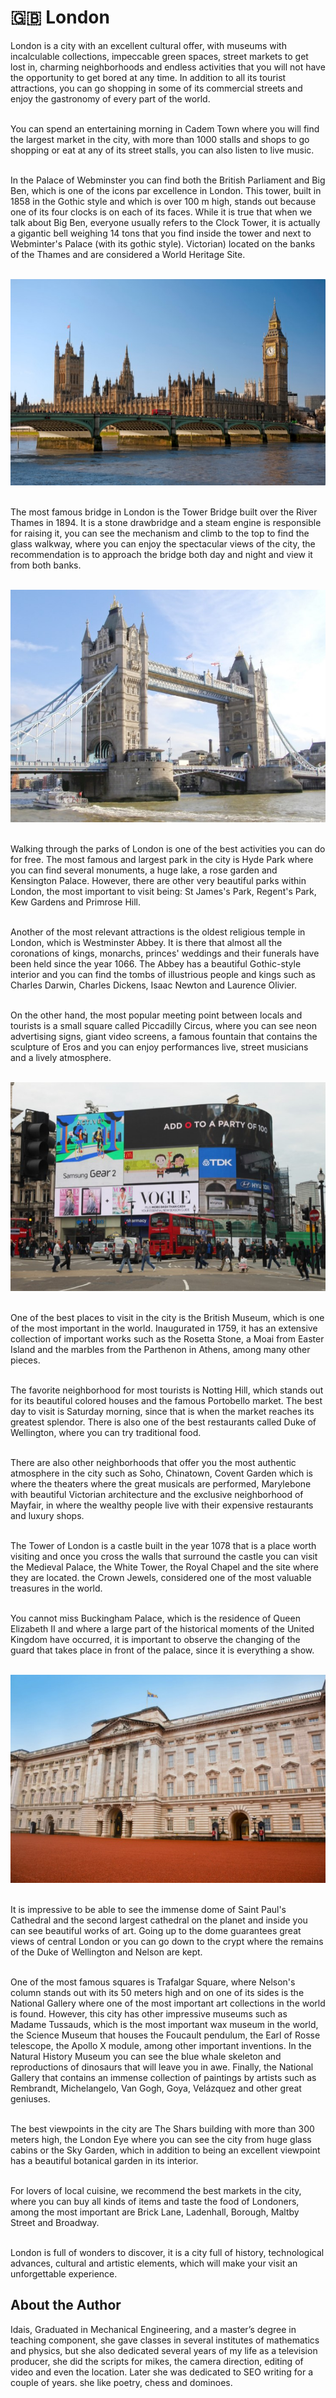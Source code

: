 # 🇬🇧 London

London is a city with an excellent cultural offer, with museums with
incalculable collections, impeccable green spaces, street markets to get
lost in, charming neighborhoods and endless activities that you will not
have the opportunity to get bored at any time. In addition to all its
tourist attractions, you can go shopping in some of its commercial
streets and enjoy the gastronomy of every part of the world.

<br>You can spend an entertaining morning in Cadem Town where you will find
the largest market in the city, with more than 1000 stalls and shops to
go shopping or eat at any of its street stalls, you can also listen to
live music.

<br>In the Palace of Webminster you can find both the British Parliament and
Big Ben, which is one of the icons par excellence in London. This tower,
built in 1858 in the Gothic style and which is over 100 m high, stands
out because one of its four clocks is on each of its faces. While it is
true that when we talk about Big Ben, everyone usually refers to the
Clock Tower, it is actually a gigantic bell weighing 14 tons that you
find inside the tower and next to Webminter\'s Palace (with its gothic
style). Victorian) located on the banks of the Thames and are considered
a World Heritage Site.

<br>![Palace of Webminster](_static/images/london/image1.jpeg)

<br>The most famous bridge in London is the Tower Bridge built over the
River Thames in 1894. It is a stone drawbridge and a steam engine is
responsible for raising it, you can see the mechanism and climb to the
top to find the glass walkway, where you can enjoy the spectacular views
of the city, the recommendation is to approach the bridge both day and
night and view it from both banks.

<br>![Tower Bridge](_static/images/london/image2.jpeg)

<br>Walking through the parks of London is one of the best activities you
can do for free. The most famous and largest park in the city is Hyde
Park where you can find several monuments, a huge lake, a rose garden
and Kensington Palace. However, there are other very beautiful parks
within London, the most important to visit being: St James\'s Park,
Regent\'s Park, Kew Gardens and Primrose Hill.

<br>Another of the most relevant attractions is the oldest religious temple
in London, which is Westminster Abbey. It is there that almost all the
coronations of kings, monarchs, princes\' weddings and their funerals
have been held since the year 1066. The Abbey has a beautiful
Gothic-style interior and you can find the tombs of illustrious people
and kings such as Charles Darwin, Charles Dickens, Isaac Newton and
Laurence Olivier.

<br>On the other hand, the most popular meeting point between locals and
tourists is a small square called Piccadilly Circus, where you can see
neon advertising signs, giant video screens, a famous fountain that
contains the sculpture of Eros and you can enjoy performances live,
street musicians and a lively atmosphere.

<br>![Piccadilly Circus](_static/images/london/image3.jpeg)

<br>One of the best places to visit in the city is the British Museum, which
is one of the most important in the world. Inaugurated in 1759, it has
an extensive collection of important works such as the Rosetta Stone, a
Moai from Easter Island and the marbles from the Parthenon in Athens,
among many other pieces.

<br>The favorite neighborhood for most tourists is Notting Hill, which
stands out for its beautiful colored houses and the famous Portobello
market. The best day to visit is Saturday morning, since that is when
the market reaches its greatest splendor. There is also one of the best
restaurants called Duke of Wellington, where you can try traditional
food.

<br>There are also other neighborhoods that offer you the most authentic
atmosphere in the city such as Soho, Chinatown, Covent Garden which is
where the theaters where the great musicals are performed, Marylebone
with beautiful Victorian architecture and the exclusive neighborhood of
Mayfair, in where the wealthy people live with their expensive
restaurants and luxury shops.

<br>The Tower of London is a castle built in the year 1078 that is a place
worth visiting and once you cross the walls that surround the castle you
can visit the Medieval Palace, the White Tower, the Royal Chapel and the
site where they are located. the Crown Jewels, considered one of the
most valuable treasures in the world.

<br>You cannot miss Buckingham Palace, which is the residence of Queen
Elizabeth II and where a large part of the historical moments of the
United Kingdom have occurred, it is important to observe the changing of
the guard that takes place in front of the palace, since it is
everything a show.

<br>![Buckingham Palace](_static/images/london/image4.jpeg)

<br>It is impressive to be able to see the immense dome of Saint Paul\'s
Cathedral and the second largest cathedral on the planet and inside you
can see beautiful works of art. Going up to the dome guarantees great
views of central London or you can go down to the crypt where the
remains of the Duke of Wellington and Nelson are kept.

<br>One of the most famous squares is Trafalgar Square, where Nelson\'s
column stands out with its 50 meters high and on one of its sides is the
National Gallery where one of the most important art collections in the
world is found. However, this city has other impressive museums such as
Madame Tussauds, which is the most important wax museum in the world,
the Science Museum that houses the Foucault pendulum, the Earl of Rosse
telescope, the Apollo X module, among other important inventions. In the
Natural History Museum you can see the blue whale skeleton and
reproductions of dinosaurs that will leave you in awe. Finally, the
National Gallery that contains an immense collection of paintings by
artists such as Rembrandt, Michelangelo, Van Gogh, Goya, Velázquez and
other great geniuses.

<br>The best viewpoints in the city are The Shars building with more than
300 meters high, the London Eye where you can see the city from huge
glass cabins or the Sky Garden, which in addition to being an excellent
viewpoint has a beautiful botanical garden in its interior.

<br>For lovers of local cuisine, we recommend the best markets in the city,
where you can buy all kinds of items and taste the food of Londoners,
among the most important are Brick Lane, Ladenhall, Borough, Maltby
Street and Broadway.

<br>London is full of wonders to discover, it is a city full of history,
technological advances, cultural and artistic elements, which will make
your visit an unforgettable experience.

## About the Author

Idais, Graduated in Mechanical Engineering, and a master’s degree in teaching component, she gave classes in several institutes of mathematics and physics, but she also dedicated several years of my life as a television producer, she did the scripts for mikes, the camera direction, editing of video and even the location. Later she was dedicated to SEO writing for a couple of years. she like poetry, chess and dominoes.
